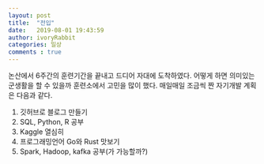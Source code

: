 ```yaml
---
layout: post
title:  "전입"
date:   2019-08-01 19:43:59
author: ivoryRabbit
categories: 일상
comments : true
---
```


논산에서 6주간의 훈련기간을 끝내고 드디어 자대에 도착하였다. 어떻게 하면 의미있는 군생활을 할 수 있을까 훈련소에서 고민을 많이 했다. 매일매일 조금씩 짠 자기개발 계획은 다음과 같다.

1. 깃허브로 블로그 만들기
2. SQL, Python, R 공부
3. Kaggle 열심히
4. 프로그래밍언어 Go와 Rust 맛보기
5. Spark, Hadoop, kafka 공부(가 가능할까?)
